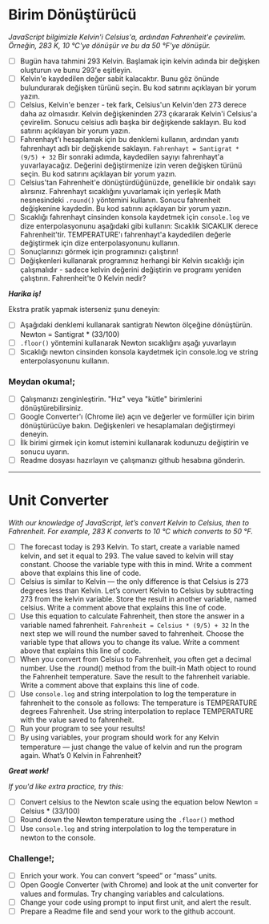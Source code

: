 # Birim Dönüştürücü

*JavaScript bilgimizle Kelvin'i Celsius'a, ardından Fahrenheit'e çevirelim.
Örneğin, 283 K, 10 °C'ye dönüşür ve bu da 50 °F'ye dönüşür.*

* [ ] Bugün hava tahmini 293 Kelvin. Başlamak için kelvin adında bir değişken oluşturun ve bunu 293'e eşitleyin.
* [ ] Kelvin'e kaydedilen değer sabit kalacaktır. Bunu göz önünde bulundurarak değişken türünü seçin. Bu kod satırını açıklayan bir yorum yazın.
* [ ] Celsius, Kelvin'e benzer - tek fark, Celsius'un Kelvin'den 273 derece daha az olmasıdır.
  Kelvin değişkeninden 273 çıkararak Kelvin'i Celsius'a çevirelim. Sonucu celsius adlı başka bir değişkende saklayın. Bu kod satırını açıklayan bir yorum yazın.
* [ ] Fahrenhayt'ı hesaplamak için bu denklemi kullanın, ardından yanıtı fahrenhayt adlı bir değişkende saklayın.
  `Fahrenhayt = Santigrat * (9/5) + 32`
  Bir sonraki adımda, kaydedilen sayıyı fahrenhayt'a yuvarlayacağız. Değerini değiştirmenize izin veren değişken türünü seçin. Bu kod satırını açıklayan bir yorum yazın.
* [ ] Celsius'tan Fahrenheit'e dönüştürdüğünüzde, genellikle bir ondalık sayı alırsınız.
  Fahrenhayt sıcaklığını yuvarlamak için yerleşik Math nesnesindeki `.round()` yöntemini kullanın. Sonucu fahrenheit değişkenine kaydedin. Bu kod satırını açıklayan bir yorum yazın.
* [ ] Sıcaklığı fahrenhayt cinsinden konsola kaydetmek için `console.log` ve dize enterpolasyonunu aşağıdaki gibi kullanın:
  Sıcaklık SICAKLIK derece Fahrenheit'tir. TEMPERATURE'ı fahrenhayt'a kaydedilen değerle değiştirmek için dize enterpolasyonunu kullanın.
* [ ] Sonuçlarınızı görmek için programınızı çalıştırın!
* [ ] Değişkenleri kullanarak programınız herhangi bir Kelvin sıcaklığı için çalışmalıdır - sadece kelvin değerini değiştirin ve programı yeniden çalıştırın. Fahrenheit'te 0 Kelvin nedir?

***Harika iş!***

Ekstra pratik yapmak isterseniz şunu deneyin:

* [ ] Aşağıdaki denklemi kullanarak santigratı Newton ölçeğine dönüştürün.
  Newton = Santigrat * (33/100)
* [ ] `.floor()` yöntemini kullanarak Newton sıcaklığını aşağı yuvarlayın
* [ ] Sıcaklığı newton cinsinden konsola kaydetmek için console.log ve string enterpolasyonunu kullanın.

### Meydan okuma!;

* [ ] Çalışmanızı zenginleştirin. "Hız" veya "kütle" birimlerini dönüştürebilirsiniz.
* [ ] Google Converter'ı (Chrome ile) açın ve değerler ve formüller için birim dönüştürücüye bakın. Değişkenleri ve hesaplamaları değiştirmeyi deneyin.
* [ ] İlk birimi girmek için komut istemini kullanarak kodunuzu değiştirin ve sonucu uyarın.
* [ ] Readme dosyası hazırlayın ve çalışmanızı github hesabına gönderin.

---

# Unit Converter

*With our knowledge of JavaScript, let’s convert Kelvin to Celsius, then to Fahrenheit.
For example, 283 K converts to 10 °C which converts to 50 °F.*

* [ ] The forecast today is 293 Kelvin. To start, create a variable named kelvin, and set it equal to 293.
  The value saved to kelvin will stay constant. Choose the variable type with this in mind. Write a comment above that explains this line of code.
* [ ] Celsius is similar to Kelvin — the only difference is that Celsius is 273 degrees less than Kelvin.
  Let’s convert Kelvin to Celsius by subtracting 273 from the kelvin variable. Store the result in another variable, named celsius. Write a comment above that explains this line of code.
* [ ] Use this equation to calculate Fahrenheit, then store the answer in a variable named fahrenheit.
  `Fahrenheit = Celsius * (9/5) + 32`
  In the next step we will round the number saved to fahrenheit. Choose the variable type that allows you to change its value. Write a comment above that explains this line of code.
* [ ] When you convert from Celsius to Fahrenheit, you often get a decimal number.
  Use the .round() method from the built-in Math object to round the Fahrenheit temperature. Save the result to the fahrenheit variable. Write a comment above that explains this line of code.
* [ ] Use `console.log` and string interpolation to log the temperature in fahrenheit to the console as follows:
  The temperature is TEMPERATURE degrees Fahrenheit.
  Use string interpolation to replace TEMPERATURE with the value saved to fahrenheit.
* [ ] Run your program to see your results!
* [ ] By using variables, your program should work for any Kelvin temperature — just change the value of kelvin and run the program again.
  What’s 0 Kelvin in Fahrenheit?

***Great work!***

*If you'd like extra practice, try this:*

* [ ] Convert celsius to the Newton scale using the equation below
  Newton = Celsius * (33/100)
* [ ] Round down the Newton temperature using the `.floor()` method
* [ ] Use `console.log` and string interpolation to log the temperature in newton to the console.

### Challenge!;

* [ ] Enrich your work. You can convert “speed” or “mass” units.
* [ ] Open Google Converter (with Chrome) and look at the unit converter for values and formulas. Try changing variables and calculations.
* [ ] Change your code using prompt to input first unit, and alert the result.
* [ ] Prepare a Readme file and send your work to the github account.
